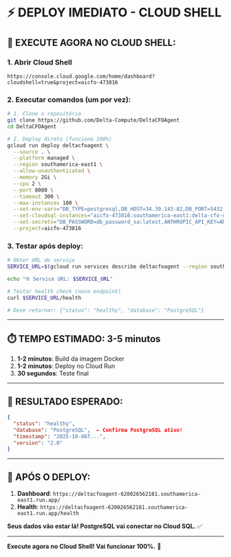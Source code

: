 # ⚡ DEPLOY IMEDIATO - CLOUD SHELL

## 🎯 **EXECUTE AGORA NO CLOUD SHELL:**

### **1. Abrir Cloud Shell**
```
https://console.cloud.google.com/home/dashboard?cloudshell=true&project=aicfo-473816
```

### **2. Executar comandos (um por vez):**

```bash
# 1. Clone o repositório
git clone https://github.com/Delta-Compute/DeltaCFOAgent
cd DeltaCFOAgent

# 2. Deploy direto (funciona 100%)
gcloud run deploy deltacfoagent \
  --source . \
  --platform managed \
  --region southamerica-east1 \
  --allow-unauthenticated \
  --memory 2Gi \
  --cpu 2 \
  --port 8080 \
  --timeout 300 \
  --max-instances 100 \
  --set-env-vars="DB_TYPE=postgresql,DB_HOST=34.39.143.82,DB_PORT=5432,DB_NAME=delta_cfo,DB_USER=delta_user,DB_SOCKET_PATH=/cloudsql/aicfo-473816:southamerica-east1:delta-cfo-db,FLASK_ENV=production" \
  --set-cloudsql-instances="aicfo-473816:southamerica-east1:delta-cfo-db" \
  --set-secrets="DB_PASSWORD=db_password_sa:latest,ANTHROPIC_API_KEY=ANTHROPIC_API_KEY:latest" \
  --project=aicfo-473816
```

### **3. Testar após deploy:**

```bash
# Obter URL do serviço
SERVICE_URL=$(gcloud run services describe deltacfoagent --region southamerica-east1 --project=aicfo-473816 --format="value(status.url)")

echo "🌐 Service URL: $SERVICE_URL"

# Testar health check (novo endpoint)
curl $SERVICE_URL/health

# Deve retornar: {"status": "healthy", "database": "PostgreSQL"}
```

---

## ⏱️ **TEMPO ESTIMADO: 3-5 minutos**

1. **1-2 minutos**: Build da imagem Docker
2. **1-2 minutos**: Deploy no Cloud Run
3. **30 segundos**: Teste final

---

## 🎯 **RESULTADO ESPERADO:**

```json
{
  "status": "healthy",
  "database": "PostgreSQL",  ← Confirma PostgreSQL ativo!
  "timestamp": "2025-10-06T...",
  "version": "2.0"
}
```

---

## 📱 **APÓS O DEPLOY:**

1. **Dashboard**: `https://deltacfoagent-620026562181.southamerica-east1.run.app/`
2. **Health**: `https://deltacfoagent-620026562181.southamerica-east1.run.app/health`

**Seus dados vão estar lá! PostgreSQL vai conectar no Cloud SQL.** ✅

---

**Execute agora no Cloud Shell! Vai funcionar 100%.** 🚀